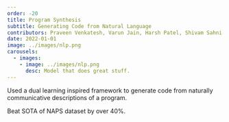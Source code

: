 ```yaml
---
order: -20
title: Program Synthesis
subtitle: Generating Code from Natural Language
contributors: Praveen Venkatesh, Varun Jain, Harsh Patel, Shivam Sahni
date: 2022-01-01
image: ../images/nlp.png
carousels: 
  - images: 
    - image: ../images/nlp.png
      desc: Model that does great stuff.
---
```

Used a dual learning inspired framework to generate code from naturally communicative descriptions of a program.

Beat SOTA of NAPS dataset by over 40%.
